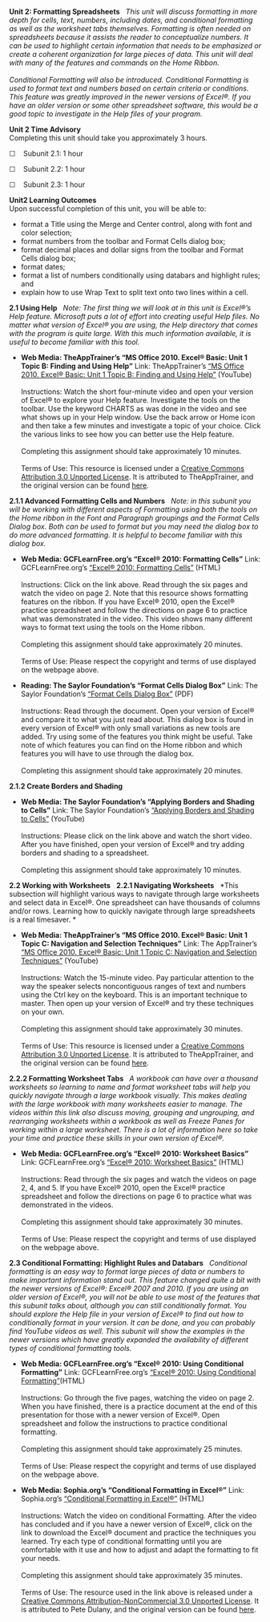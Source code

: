 **Unit 2: Formatting Spreadsheets** <span id="2"></span> 
*This unit will discuss formatting in more depth for cells, text,
numbers, including dates, and conditional formatting as well as the
worksheet tabs themselves. Formatting is often needed on spreadsheets
because it assists the reader to conceptualize numbers. It can be used
to highlight certain information that needs to be emphasized or create a
coherent organization for large pieces of data. This unit will deal with
many of the features and commands on the Home Ribbon.  
    
 Conditional Formatting will also be introduced. Conditional Formatting
is used to format text and numbers based on certain criteria or
conditions. This feature was greatly improved in the newer versions of
Excel®. If you have an older version or some other spreadsheet software,
this would be a good topic to investigate in the Help files of your
program.*

**Unit 2 Time Advisory**  
Completing this unit should take you approximately 3 hours.  
  
 ☐    Subunit 2.1: 1 hour  
  
 ☐    Subunit 2.2: 1 hour  
  
 ☐    Subunit 2.3: 1 hour

**Unit2 Learning Outcomes**  
Upon successful completion of this unit, you will be able to:
-   format a Title using the Merge and Center control, along with font
    and color selection;
-   format numbers from the toolbar and Format Cells dialog box;
-   format decimal places and dollar signs from the toolbar and Format
    Cells dialog box;
-   format dates;
-   format a list of numbers conditionally using databars and highlight
    rules; and
-   explain how to use Wrap Text to split text onto two lines within a
    cell.

**2.1 Using Help** <span id="2.1"></span> 
*Note: The first thing we will look at in this unit is Excel®’s Help
feature. Microsoft puts a lot of effort into creating useful Help files.
No matter what version of Excel® you are using, the Help directory that
comes with the program is quite large. With this much information
available, it is useful to become familiar with this tool.*

-   **Web Media: TheAppTrainer’s “MS Office 2010. Excel® Basic: Unit 1
    Topic B: Finding and Using Help”**
    Link: TheAppTrainer’s
    [“](http://www.youtube.com/watch?v=Uh4tmdNWgOQ)[MS Office 2010.
    Excel® Basic: Unit 1 Topic B: Finding and Using
    Help](http://www.youtube.com/watch?v=Uh4tmdNWgOQ)[”](http://www.youtube.com/watch?v=Uh4tmdNWgOQ)
    (YouTube)  
        
     Instructions: Watch the short four-minute video and open your
    version of Excel® to explore your Help feature. Investigate the
    tools on the toolbar. Use the keyword CHARTS as was done in the
    video and see what shows up in your Help window. Use the back arrow
    or Home icon and then take a few minutes and investigate a topic of
    your choice. Click the various links to see how you can better use
    the Help feature.  
        
     Completing this assignment should take approximately 10 minutes.  
        
     Terms of Use: This resource is licensed under a [Creative Commons
    Attribution 3.0 Unported
    License](http://creativecommons.org/licenses/by/3.0/). It is
    attributed to TheAppTrainer, and the original version can be found
    [here](http://www.youtube.com/yt/copyright/creative-commons.html).

**2.1.1 Advanced Formatting Cells and Numbers** <span
id="2.1.1"></span> 
*Note: in this subunit you will be working with different aspects of
Formatting using both the tools on the Home ribbon in the Font and
Paragraph groupings and the Format Cells Dialog box. Both can be used to
format but you may need the dialog box to do more advanced formatting.
It is helpful to become familiar with this dialog box.*

-   **Web Media: GCFLearnFree.org’s “Excel® 2010: Formatting Cells”**
    Link: GCFLearnFree.org’s
    [“](http://www.gcflearnfree.org/excel2010/4)[Excel® 2010: Formatting
    Cells](http://www.gcflearnfree.org/excel2010/4)[”](http://www.gcflearnfree.org/excel2010/4)
    (HTML)  
        
     Instructions: Click on the link above. Read through the six pages
    and watch the video on page 2. Note that this resource shows
    formatting features on the ribbon. If you have Excel® 2010, open the
    Excel® practice spreadsheet and follow the directions on page 6 to
    practice what was demonstrated in the video. This video shows many
    different ways to format text using the tools on the Home ribbon.  
        
     Completing this assignment should take approximately 20 minutes.  
        
     Terms of Use: Please respect the copyright and terms of use
    displayed on the webpage above.

-   **Reading: The Saylor Foundation’s “Format Cells Dialog Box”**
    Link: The Saylor Foundation’s [“Format Cells Dialog
    Box”](https://resources.saylor.org/archived/wp-content/uploads/2013/10/PRDV252-Unit-2.1.1-Format-Cells-Dialog-Box-FINAL.pdf) (PDF)  
        
     Instructions: Read through the document. Open your version of
    Excel® and compare it to what you just read about. This dialog box
    is found in every version of Excel® with only small variations as
    new tools are added. Try using some of the features you think might
    be useful. Take note of which features you can find on the Home
    ribbon and which features you will have to use through the dialog
    box.  
        
     Completing this assignment should take approximately 20 minutes.

**2.1.2 Create Borders and Shading** <span id="2.1.2"></span> 
-   **Web Media: The Saylor Foundation’s “Applying Borders and Shading
    to Cells”**
    Link: The Saylor Foundation’s [“Applying Borders and Shading to
    Cells”](http://www.youtube.com/watch?v=2mIq8iKXOkQ) (YouTube)  
        
     Instructions: Please click on the link above and watch the short
    video. After you have finished, open your version of Excel® and try
    adding borders and shading to a spreadsheet.  
        
     Completing this assignment should take approximately 10 minutes.

**2.2 Working with Worksheets** <span id="2.2"></span> 
**2.2.1 Navigating Worksheets** <span id="2.2.1"></span> 
*This subsection will highlight various ways to navigate through large
worksheets and select data in Excel®. One spreadsheet can have thousands
of columns and/or rows. Learning how to quickly navigate through large
spreadsheets is a real timesaver. *

-   **Web Media: TheAppTrainer’s “MS Office 2010. Excel® Basic: Unit 1
    Topic C: Navigation and Selection Techniques”**
    Link: The AppTrainer’s
    [“](http://www.youtube.com/watch?v=FLhjp5orkFg)[MS Office 2010.
    Excel® Basic: Unit 1 Topic C: Navigation and Selection
    Techniques](http://www.youtube.com/watch?v=FLhjp5orkFg)[”](http://www.youtube.com/watch?v=FLhjp5orkFg)
    (YouTube)  
        
     Instructions: Watch the 15-minute video. Pay particular attention
    to the way the speaker selects noncontiguous ranges of text and
    numbers using the Ctrl key on the keyboard. This is an important
    technique to master. Then open up your version of Excel® and try
    these techniques on your own.  
        
     Completing this assignment should take approximately 30 minutes.  
        
     Terms of Use: This resource is licensed under a [Creative Commons
    Attribution 3.0 Unported
    License](http://creativecommons.org/licenses/by/3.0/). It is
    attributed to TheAppTrainer, and the original version can be found
    [here](http://www.youtube.com/yt/copyright/creative-commons.html).

**2.2.2 Formatting Worksheet Tabs** <span id="2.2.2"></span> 
*A workbook can have over a thousand worksheets so learning to name and
format worksheet tabs will help you quickly navigate through a large
workbook visually. This makes dealing with the large workbook with many
worksheets easier to manage. The videos within this link also discuss
moving, grouping and ungrouping, and rearranging worksheets within a
workbook as well as Freeze Panes for working within a large worksheet.
There is a lot of information here so take your time and practice these
skills in your own version of Excel®.*

-   **Web Media: GCFLearnFree.org’s “Excel® 2010: Worksheet Basics”**
    Link: GCFLearnFree.org’s
    [“](http://www.gcflearnfree.org/excel2010/7)[Excel® 2010: Worksheet
    Basics](http://www.gcflearnfree.org/excel2010/7)[”](http://www.gcflearnfree.org/excel2010/7)
    (HTML)  
        
     Instructions: Read through the six pages and watch the videos on
    page 2, 4, and 5. If you have Excel® 2010, open the Excel® practice
    spreadsheet and follow the directions on page 6 to practice what was
    demonstrated in the videos.  
        
     Completing this assignment should take approximately 30 minutes.  
        
     Terms of Use: Please respect the copyright and terms of use
    displayed on the webpage above.

**2.3 Conditional Formatting: Highlight Rules and Databars** <span
id="2.3"></span> 
*Conditional formatting is an easy way to format large pieces of data or
numbers to make important information stand out. This feature changed
quite a bit with the newer versions of Excel®: Excel® 2007 and 2010. If
you are using an older version of Excel®, you will not be able to use
most of the features that this subunit talks about, although you can
still conditionally format. You should explore the Help file in your
version of Excel® to find out how to conditionally format in your
version. It can be done, and you can probably find YouTube videos as
well. This subunit will show the examples in the newer versions which
have greatly expanded the availability of different types of conditional
formatting tools.*

-   **Web Media: GCFLearnFree.org’s “Excel® 2010: Using Conditional
    Formatting”**
    Link: GCFLearnFree.org’s
    [“](http://www.gcflearnfree.org/excel2010/19)[Excel® 2010: Using
    Conditional
    Formatting](http://www.gcflearnfree.org/excel2010/19)[”](http://www.gcflearnfree.org/excel2010/19)(HTML)  
        
     Instructions: Go through the five pages, watching the video on page
    2. When you have finished, there is a practice document at the end
    of this presentation for those with a newer version of Excel®. Open
    spreadsheet and follow the instructions to practice conditional
    formatting.  
        
     Completing this assignment should take approximately 25 minutes.  
        
     Terms of Use: Please respect the copyright and terms of use
    displayed on the webpage above.

-   **Web Media: Sophia.org’s “Conditional Formatting in Excel®”**
    Link: Sophia.org’s
    [“](http://www.sophia.org/conditional-formatting-in-excel-tutorial)[Conditional
    Formatting in
    Excel®](http://www.sophia.org/conditional-formatting-in-excel-tutorial)[”](http://www.sophia.org/conditional-formatting-in-excel-tutorial)
    (HTML)  
        
     Instructions: Watch the video on conditional Formatting. After the
    video has concluded and if you have a newer version of Excel®, click
    on the link to download the Excel® document and practice the
    techniques you learned. Try each type of conditional formatting
    until you are comfortable with it use and how to adjust and adapt
    the formatting to fit your needs.  
        
     Completing this assignment should take approximately 35 minutes.  
        
     Terms of Use: The resource used in the link above is released under
    a [Creative Commons Attribution-NonCommercial 3.0 Unported
    License](http://creativecommons.org/licenses/by-nc/3.0/us/). It is
    attributed to Pete Dulany, and the original version can be found
    [here](http://www.sophia.org/conditional-formatting-in-excel-tutorial).



